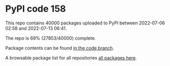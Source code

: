 # PyPI code 158

This repo contains 40000 packages uploaded to PyPI between 
2022-07-06 02:58 and 2022-07-13 06:41.

The repo is 69% (27853/40000) complete.

Package contents can be found [in the code branch](https://github.com/pypi-data/pypi-mirror-158/tree/code/packages).

A browsable package list for all repositories [all packages here](https://pypi-data.github.io/website/repositories/pypi-mirror-158).


